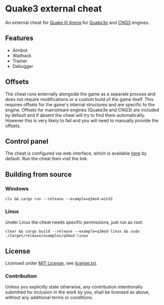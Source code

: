 Quake3 external cheat
=====================

An external cheat for [Quake III Arena](https://en.wikipedia.org/wiki/Quake_III_Arena) for [Quake3e](https://github.com/ec-/Quake3e/) and [CNQ3](https://www.playmorepromode.com/) engines.

Features
--------

* Aimbot
* Wallhack
* Trainer
* Debugger

Offsets
-------

The cheat runs externally alongside the game as a separate process and does not require modifications or a custom build of the game itself. This requires offsets for the game's internal structures and are specific to the engine. Offsets for mainstream engines (Quake3e and CNQ3) are included by default and if absent the cheat will try to find them automatically. However this is very likely to fail and you will need to manually provide the offsets.

Control panel
-------------

The cheat is configured via web interface, which is available [here](https://casualhacks.net/aurascope/#address=ws%3A%2F%2Flocalhost%3A30145%2Fadmin%3Ftoken%3Dadmin) by default. Run the cheat then visit the link.

Building from source
--------------------

### Windows

```
cls && cargo run --release --example=q3mod-win32
```

### Linux

Under Linux the cheat needs specific permissions, just run as root.

```
clear && cargo build --release --example=q3mod-linux && sudo ./target/release/examples/q3mod-linux
```

License
-------

Licensed under [MIT License](https://opensource.org/licenses/MIT), see [license.txt](license.txt).

### Contribution

Unless you explicitly state otherwise, any contribution intentionally submitted
for inclusion in the work by you, shall be licensed as above, without any additional terms or conditions.
